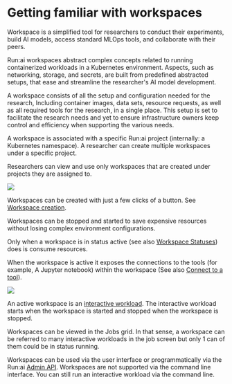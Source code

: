 

# Getting familiar with workspaces 

Workspace is a simplified tool for researchers to conduct their experiments, build AI models, access standard MLOps tools, and collaborate with their peers.

Run:ai workspaces abstract complex concepts related to running containerized workloads in a Kubernetes environment. Aspects, such as networking, storage, and secrets, are built from predefined abstracted setups, that ease and streamline the researcher's AI model development.

<!-- A workspace is a work environment with a specific setup. This setup is set to facilitate the research needs and yet to ensure infrastructure owners keep control and efficiency when supporting the various needs. -->

A workspace consists of all the setup and configuration needed for the research, Including container images, data sets, resource requests, as well as all required tools for the research, in a single place. 
This setup is set to facilitate the research needs and yet to ensure infrastructure owners keep control and efficiency when supporting the various needs.

A workspace is associated with a specific Run:ai project (internally: a Kubernetes namespace). A researcher can create multiple workspaces under a specific project.

Researchers can view and use only workspaces that are created under projects they are assigned to.

![](img/grid.png)

Workspaces can be created with just a few clicks of a button. See [Workspace creation](#xxx).  

Workspaces can be stopped and started to save expensive resources without losing complex environment configurations.

Only when a workspace is in status active (see also [Workspace Statuses](./statuses.md)) does is consume resources. 

When the workspace is active it exposes the connections to the tools (for example, A Jupyter notebook) within the workspace (See also [Connect to a tool](#xxx)).


![](img/activews.png)


An active workspace is an [interactive workload](../../../admin/workloads/workload-overview-admin.md). The interactive workload starts when the workspace is started and stopped when the workspace is stopped. 

Workspaces can be viewed in the Jobs grid. In that sense, a workspace can be referred to many interactive workloads in the job screen but only 1 can of them could be in status running.

Workspaces can be used via the user interface or programmatically via the Run:ai [Admin API](../../../developer/admin-rest-api/overview.md). Workspaces are not supported via the command line interface. You can still run an interactive workload via the command line. 
